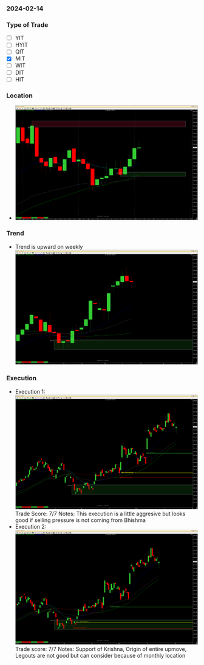 ### 2024-02-14
### Type of Trade
- [ ] YIT
- [ ] HYIT
- [ ] QIT
- [x] MIT
- [ ] WIT
- [ ] DIT
- [ ] HIT

### Location
- ![](_attachments/a3d27ef59c981d22a86da478d7faef14.png)
### Trend
- Trend is upward on weekly![](_attachments/3f3784c1bda854af1ee1323c18d4b904.png)
### Execution
- Execution 1:![](_attachments/3d3bd3f4a985b21986bcdea95c09e3d1.png)
  Trade Score: 7/7
  Notes: This execution is a little aggresive but looks good if selling pressure is not coming from Bhishma
- Execution 2:![](_attachments/89136cc21984b0b03ed4aa93aabcaf9c.png)
  Trade score: 7/7
  Notes: Support of Krishna, Origin of entire upmove, Legouts are not good but can consider because of monthly location
